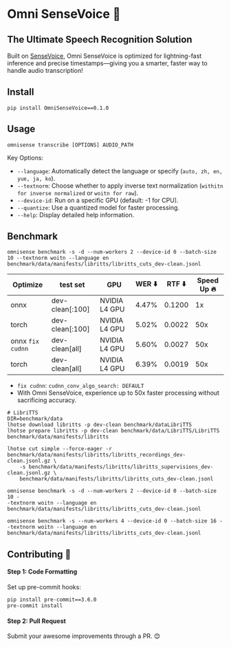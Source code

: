 # Omni SenseVoice 🚀

## The Ultimate Speech Recognition Solution

Built on [SenseVoice](https://github.com/FunAudioLLM/SenseVoice), Omni SenseVoice is optimized for lightning-fast inference and precise timestamps—giving you a smarter, faster way to handle audio transcription!

## Install

```
pip install OmniSenseVoice==0.1.0
```

## Usage

```
omnisense transcribe [OPTIONS] AUDIO_PATH
```

Key Options:

- `--language`: Automatically detect the language or specify (`auto, zh, en, yue, ja, ko`).
- `--textnorm`: Choose whether to apply inverse text normalization (`withitn for inverse normalized` or `woitn for raw`).
- `--device-id`: Run on a specific GPU (default: -1 for CPU).
- `--quantize`: Use a quantized model for faster processing.
- `--help`: Display detailed help information.

## Benchmark

`omnisense benchmark -s -d --num-workers 2 --device-id 0 --batch-size 10 --textnorm woitn --language en benchmark/data/manifests/libritts/libritts_cuts_dev-clean.jsonl`

| Optimize         | test set        | GPU           | WER ⬇️ | RTF ⬇️ | Speed Up 🔥 |
| ---------------- | --------------- | ------------- | ------ | ------ | ----------- |
| onnx             | dev-clean[:100] | NVIDIA L4 GPU | 4.47%  | 0.1200 | 1x          |
| torch            | dev-clean[:100] | NVIDIA L4 GPU | 5.02%  | 0.0022 | 50x         |
| onnx `fix cudnn` | dev-clean[all]  | NVIDIA L4 GPU | 5.60%  | 0.0027 | 50x         |
| torch            | dev-clean[all]  | NVIDIA L4 GPU | 6.39%  | 0.0019 | 50x         |

- `fix cudnn`: `cudnn_conv_algo_search: DEFAULT`
- With Omni SenseVoice, experience up to 50x faster processing without sacrificing accuracy.

```
# LibriTTS
DIR=benchmark/data
lhotse download libritts -p dev-clean benchmark/dataLibriTTS
lhotse prepare libritts -p dev-clean benchmark/data/LibriTTS/LibriTTS benchmark/data/manifests/libritts

lhotse cut simple --force-eager -r benchmark/data/manifests/libritts/libritts_recordings_dev-clean.jsonl.gz \
    -s benchmark/data/manifests/libritts/libritts_supervisions_dev-clean.jsonl.gz \
    benchmark/data/manifests/libritts/libritts_cuts_dev-clean.jsonl

omnisense benchmark -s -d --num-workers 2 --device-id 0 --batch-size 10 -
-textnorm woitn --language en benchmark/data/manifests/libritts/libritts_cuts_dev-clean.jsonl

omnisense benchmark -s --num-workers 4 --device-id 0 --batch-size 16 --textnorm woitn --language en benchmark/data/manifests/libritts/libritts_cuts_dev-clean.jsonl
```

## Contributing 🙌

#### Step 1: Code Formatting

Set up pre-commit hooks:

```
pip install pre-commit==3.6.0
pre-commit install
```

#### Step 2: Pull Request

Submit your awesome improvements through a PR. 😊
